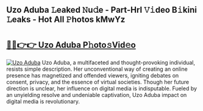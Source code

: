 ## Uzo Aduba 𝙻eaked 𝙽u𝚍e - Part-HrI 𝚅𝚒deo B𝚒kini 𝙻eaks - Hot All 𝙿hotos kMwYz

# <h2><a href="http://ld09gu1.urlbe.top/?page=Uzo+Aduba">🔗🔗👉👉 Uzo Aduba P𝚑oto𝚜Vid𝚎o</a></h2>

[![Uzo Aduba](https://i.imgur.com/eBuTRDB.gif)](http://ld09gu1.urlbe.top/?page=Uzo+Aduba)
Uzo Aduba, a multifaceted and thought-provoking individual, resists simple description. Her unconventional way of creating an online presence has magnetized and offended viewers, igniting debates on consent, privacy, and the essence of virtual societies. Though her future direction is unclear, her influence on digital media is indisputable. Fueled by an unyielding resolve and undeniable captivation, Uzo Aduba impact on digital media is revolutionary.
